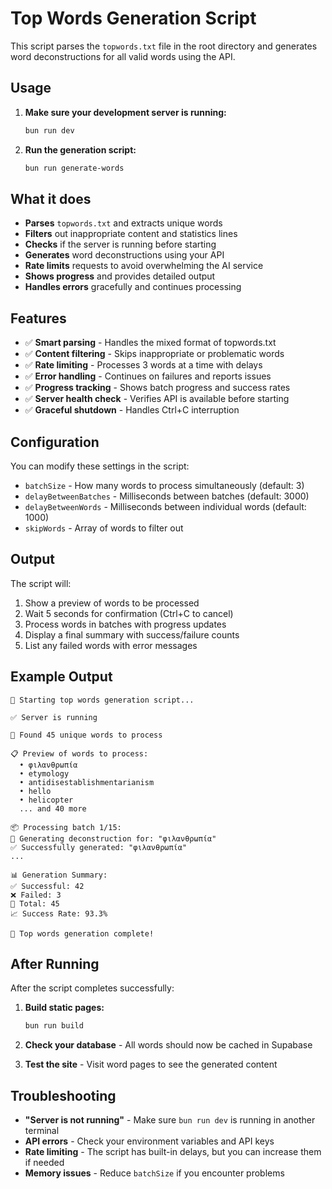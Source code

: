 # Top Words Generation Script

This script parses the `topwords.txt` file in the root directory and generates word deconstructions for all valid words using the API.

## Usage

1. **Make sure your development server is running:**
   ```bash
   bun run dev
   ```

2. **Run the generation script:**
   ```bash
   bun run generate-words
   ```

## What it does

- **Parses** `topwords.txt` and extracts unique words
- **Filters** out inappropriate content and statistics lines
- **Checks** if the server is running before starting
- **Generates** word deconstructions using your API
- **Rate limits** requests to avoid overwhelming the AI service
- **Shows progress** and provides detailed output
- **Handles errors** gracefully and continues processing

## Features

- ✅ **Smart parsing** - Handles the mixed format of topwords.txt
- ✅ **Content filtering** - Skips inappropriate or problematic words  
- ✅ **Rate limiting** - Processes 3 words at a time with delays
- ✅ **Error handling** - Continues on failures and reports issues
- ✅ **Progress tracking** - Shows batch progress and success rates
- ✅ **Server health check** - Verifies API is available before starting
- ✅ **Graceful shutdown** - Handles Ctrl+C interruption

## Configuration

You can modify these settings in the script:

- `batchSize` - How many words to process simultaneously (default: 3)
- `delayBetweenBatches` - Milliseconds between batches (default: 3000)
- `delayBetweenWords` - Milliseconds between individual words (default: 1000)
- `skipWords` - Array of words to filter out

## Output

The script will:
1. Show a preview of words to be processed
2. Wait 5 seconds for confirmation (Ctrl+C to cancel)
3. Process words in batches with progress updates
4. Display a final summary with success/failure counts
5. List any failed words with error messages

## Example Output

```
🚀 Starting top words generation script...

✅ Server is running

📝 Found 45 unique words to process

📋 Preview of words to process:
  • φιλανθρωπία
  • etymology
  • antidisestablishmentarianism
  • hello
  • helicopter
  ... and 40 more

📦 Processing batch 1/15:
🔄 Generating deconstruction for: "φιλανθρωπία"
✅ Successfully generated: "φιλανθρωπία"
...

📊 Generation Summary:
✅ Successful: 42
❌ Failed: 3
📝 Total: 45
📈 Success Rate: 93.3%

🎉 Top words generation complete!
```

## After Running

After the script completes successfully:

1. **Build static pages:**
   ```bash
   bun run build
   ```

2. **Check your database** - All words should now be cached in Supabase

3. **Test the site** - Visit word pages to see the generated content

## Troubleshooting

- **"Server is not running"** - Make sure `bun run dev` is running in another terminal
- **API errors** - Check your environment variables and API keys
- **Rate limiting** - The script has built-in delays, but you can increase them if needed
- **Memory issues** - Reduce `batchSize` if you encounter problems